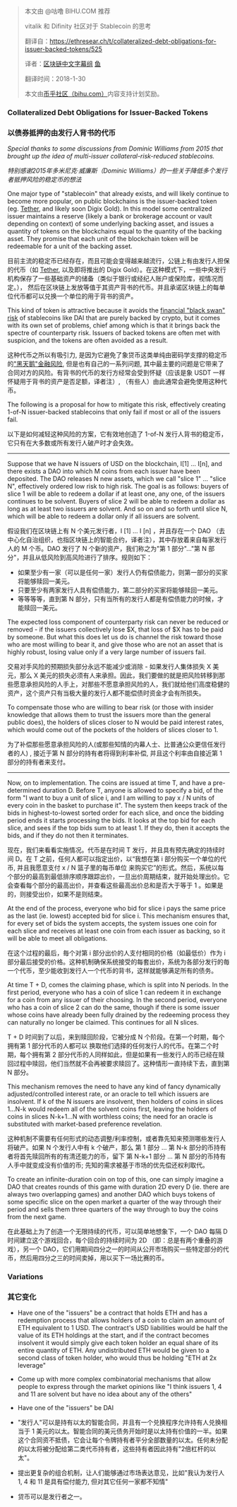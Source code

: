> 本文由 @咕噜 BIHU.COM 推荐
>
> vitalik 和 Difinity 社区对于 Stablecoin 的思考
>
> 翻译自：https://ethresear.ch/t/collateralized-debt-obligations-for-issuer-backed-tokens/525
>
> 译者：[区块链中文字幕组](https://github.com/BlockchainTranslator) [鱼](https://github.com/oscnet)
>
> 翻译时间：2018-1-30
>
> 本文由[币乎社区（bihu.com）](http://www.bihu.com)内容支持计划奖励。

### Collateralized Debt Obligations for Issuer-Backed Tokens

### 以债券抵押的由发行人背书的代币

*Special thanks to some discussions from Dominic Williams from 2015 that brought up the idea of multi-issuer collateral-risk-reduced stablecoins.*

*特别感谢2015年多米尼克·威廉斯（Dominic Williams）的一些关于降低多个发行者抵押风险的稳定币的想法*

One major type of "stablecoin" that already exists, and will likely continue to become more popular, on public blockchains is the issuer-backed token (eg. [Tether](https://tether.to/?p=7889), and likely soon Digix Gold). In this model some centralized issuer maintains a reserve (likely a bank or brokerage account or vault depending on context) of some underlying backing asset, and issues a quantity of tokens on the blockchains equal to the quantity of the backing asset. They promise that each unit of the blockchain token will be redeemable for a unit of the backing asset.

目前主流的稳定币已经存在，而且可能会变得越来越流行，公链上有由发行人担保的代币（如 [Tether](https://tether.to/?p=7889), 以及即将推出的 Digix Gold）。在这种模式下，一些中央发行机构保存了一些基础资产的储备（类似于银行或经纪人账户或保险库，视情况而定。）， 然后在区块链上发放等值于其资产背书的代币。并且承诺区块链上的每单位代币都可以兑换一个单位的用于背书的资产。

This kind of token is attractive because it avoids the [financial "black swan" risk](https://prestonbyrne.com/2017/12/10/stablecoins-are-doomed-to-fail/) of stablecoins like DAI that are purely backed by crypto, but it comes with its own set of problems, chief among which is that it brings back the spectre of counterparty risk. Issuers of backed tokens are often met with suspicion, and the tokens are often avoided as a result.

这种代币之所以有吸引力, 是因为它避免了象贷币这类单纯由密码学支撑的稳定币的["黑天鹅"金融风险](https://prestonbyrne.com/2017/12/10/stablecoins-are-doomed-to-fail/), 但是也有自己的一系列问题, 其中最主要的问题是它带来了合同对方的风险。有背书的代币的发行方经常会受到怀疑（应该是象 USDT 一样怀疑用于背书的资产是否足额，译者注）, （有些人）由此通常会避免使用这种代币。

The following is a proposal for how to mitigate this risk, effectively creating 1-of-N issuer-backed stablecoins that only fail if most or all of the issuers fail.

以下是如何减轻这种风险的方案，它有效地创造了 1-of-N 发行人背书的稳定币，它只有在大多数或所有发行人破产时才会失效。

---

Suppose that we have N issuers of USD on the blockchain, I[1] ... I[n], and there exists a DAO into which M coins from each issuer have been deposited. The DAO releases N new assets, which we call "slice 1" … "slice N", effectively ordered low risk to high risk. The goal is as follows: buyers of slice 1 will be able to redeem a dollar if at least one, any one, of the issuers continues to be solvent. Buyers of slice 2 will be able to redeem a dollar as long as at least two issuers are solvent. And so on and so forth until slice N, which will be able to redeem a dollar only if all issuers are solvent.

假设我们在区块链上有 N 个美元发行者，I [1] ... I [n] ，并且存在一个 DAO （去中心化自治组织，也指区块链上的智能合约，译者注），其中存放着来自每家发行人的 M 个币。DAO 发行了 N 个新的资产，我们称之为"第 1 部分"..."第 N 部分"，并且从低风险到高风险进行了排序。规则如下：
* 如果至少有一家（可以是任何一家）发行人仍有偿债能力，则第一部分的买家将能够赎回一美元。
* 只要至少有两家发行人具有偿债能力，第二部分的买家将能够赎回一美元。
* 等等等等，直到第 N 部分，只有当所有的发行人都是有偿债能力的时候，才能赎回一美元。

The expected loss component of counterparty risk can never be reduced or removed - if the issuers collectively lose $X, that loss of $X has to be paid by someone. But what this does let us do is channel the risk toward those who are most willing to bear it, and give those who are not an asset that is highly robust, losing value only if a very large number of issuers fail.

交易对手风险的预期损失部分永远不能减少或消除 - 如果发行人集体损失 X 美元，那么 X 美元的损失必须有人来承担。因此，我们要做的就是把风险转移到那些愿意承担风险的人手上，对那些不愿意承担风险的人，我们就给他们高度稳健的资产，这个资产只有当极大量的发行人都不能偿债时资金才会有所损失。

To compensate those who are willing to bear risk (or those with insider knowledge that allows them to trust the issuers more than the general public does), the holders of slices closer to N would be paid interest rates, which would come out of the pockets of the holders of slices closer to 1.

为了补偿那些愿意承担风险的人(或那些知情的内幕人士、比普通公众更信任发行者的人) , 接近于第 N 部分的持有者将得到利率补偿, 并且这个利率由自接近第 1 部分的持有者来支付。

---

Now, on to implementation. The coins are issued at time T, and have a pre-determined duration D. Before T, anyone is allowed to specify a bid, of the form "I want to buy a unit of slice i, and I am willing to pay x / N units of every coin in the basket to purchase it". The system then keeps track of the bids in highest-to-lowest sorted order for each slice, and once the bidding period ends it starts processing the bids. It looks at the top bid for each slice, and sees if the top bids sum to at least 1. If they do, then it accepts the bids, and if they do not then it terminates.

现在，我们来看看实施情况。代币是在时间 T 发行，并且具有预先确定的持续时间 D。在 T 之前，任何人都可以指定出价，以“我想在第 i 部分购买一个单位的代币, 并且我愿意支付  x / N 篮子里的每币单位 来购买它”的形式。然后，系统以每个部分的最高到最低排序顺序跟踪出价，一旦出价周期结束，就开始处理出价。它会查看每个部分的最高出价，并查看这些最高出价总和是否大于等于 1 。如果是的，则接受出价，如果不是则结束。

At the end of the process, everyone who bid for slice i pays the same price as the last (ie. lowest) accepted bid for slice i. This mechanism ensures that, for every set of bids the system accepts, the system issues one coin for each slice and receives at least one coin from each issuer as backing, so it will be able to meet all obligations.

在这个过程的最后，毎个对第 i 部分出价的人支付相同的价格（如最低价）作为 i 部分最后接受的价格。这种机制确保系统接受的每套出价，系统为各部分发行的毎一个代币，至少能收到发行人一个代币的背书，这样就能够满足所有的债务。

At time T + D, comes the claiming phase, which is split into N periods. In the first period, everyone who has a coin of slice 1 can redeem it in exchange for a coin from any issuer of their choosing. In the second period, everyone who has a coin of slice 2 can do the same, though if there is some issuer whose coins have already been fully drained by the redeeming process they can naturally no longer be claimed. This continues for all N slices.

 T + D 时间到了以后，来到赎回阶段，它被分成 N 个阶段。在第一个时期，每个拥有第 1 部分代币的人都可以
换取他们选择的任何发行人的代币。在第二个时期，每个拥有第 2 部分代币的人同样如此，但是如果有一些发行人的币已经在赎回过程中赎回，他们当然就不会再被要求赎回了。这种情形一直持续下去，直到第 N 部分。

This mechanism removes the need to have any kind of fancy dynamically adjusted/controlled interest rate, or an oracle to tell which issuers are insolvent. If k of the N issuers are insolvent, then holders of coins in slices 1…N-k would redeem all of the solvent coins first, leaving the holders of coins in slices N-k+1…N with worthless coins; the need for an oracle is substituted with market-based preference revelation.

这种机制不需要有任何形式的动态调整/利率控制，或者靠先知来预测哪些发行人将破产。如果 N 个发行人中有 k 个破产，那么 第 1 部分 ... 第 N-k 部分的币持有者将首先赎回所有的有清还能力的币，留下 第 N-k+1 部分 ... 第 N 部分的币持有人手中就变成没有价值的币; 先知的需求被基于市场的优先偿还权利取代。

To create an infinite-duration coin on top of this, one can simply imagine a DAO that creates rounds of this game with duration 2D every D (ie. there are always two overlapping games) and another DAO which buys tokens of some specific slice on the open market a quarter of the way through their period and sells them three quarters of the way through to buy the coins from the next game.

在此基础上为了创造一个无限持续的代币，可以简单地想象下，一个 DAO 每隔 D 时间建立这个游戏回合，每个回合的持续时间为 2D （即：总是有两个重叠的游戏），另一个 DAO，它们用期间四分之一的时间从公开市场购买一些特定部分的代币，然后用四分之三的时间卖掉，用以买下一场比赛的币。

### Variations
### 其它变化

* Have one of the "issuers" be a contract that holds ETH and has a redemption process that allows holders of a coin to claim an amount of ETH equivalent to 1 USD. The contract's USD liabilities would be half the value of its ETH holdings at the start, and if the contract becomes insolvent it would simply give each token holder an equal share of its entire quantity of ETH. Any undistributed ETH would be given to a second class of token holder, who would thus be holding "ETH at 2x leverage"

* Come up with more complex combinatorial mechanisms that allow people to express through the market opinions like "I think issuers 1, 4 and 11 are solvent but have no idea about any of the others"

* Have one of the "issuers" be DAI

* "发行人"可以是持有以太的智能合同，并且有一个兑换程序允许持有人兑换相当于 1 美元的以太。智能合同的美元债务开始时是以太持有价值的一半。如果这个合同资不抵债，它会让每个令牌持有者平分全部数量的以太。任何未分配的以太将被分配给第二类代币持有者，这些持有者因此持有"2倍杠杆的以太"。

* 提出更复杂的组合机制，让人们能够通过市场表达意见，比如"我认为发行人 1, 4 和 11 是具有偿付能力, 但对其它任何一家都不知情"

* 贷币可以是发行者之一。
